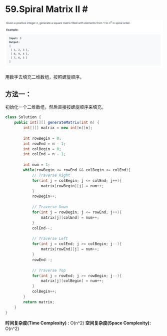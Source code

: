 # 59.Spiral Matrix II \#

![](.gitbook/assets/image%20%2815%29.png)

用数字去填充二维数组，按照螺旋顺序。

## 方法一：

初始化一个二维数组，然后直接按螺旋顺序来填充。

```java
class Solution {
    public int[][] generateMatrix(int n) {
        int[][] matrix = new int[n][n];
        
        int rowBegin = 0;
        int rowEnd = n - 1;
        int colBegin = 0;
        int colEnd = n - 1;
        
        int num = 1;
        while(rowBegin <= rowEnd && colBegin <= colEnd){
            // Traverse Right
            for(int j = colBegin; j <= colEnd; j++){
                matrix[rowBegin][j] = num++;
            }
            rowBegin++;
            
            // Traverse Down
            for(int j = rowBegin; j <= rowEnd; j++){
                matrix[j][colEnd] = num++;
            }
            colEnd--;
            
            // Traverse Left
            for(int j = colEnd; j >= colBegin; j--){
                matrix[rowEnd][j] = num++;
            }
            rowEnd--;
            
            // Traverse Top
            for(int j = rowEnd; j >= rowBegin; j--){
                matrix[j][colBegin] = num++;
            }
            colBegin++;
        }
        return matrix;
    }
}
```

**时间复杂度\(Time Complexity\) :** O\(n^2\)          **空间复杂度\(Space Complexity\):** O\(n^2\)

